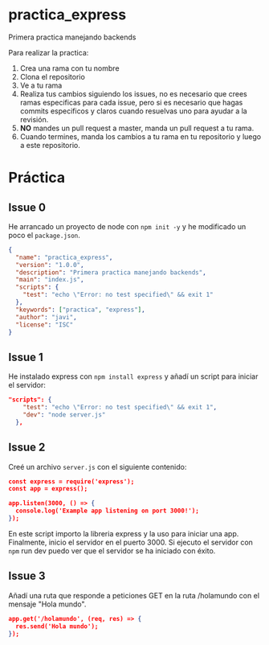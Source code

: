 # practica_express
Primera practica manejando backends

Para realizar la practica:

1. Crea una rama con tu nombre
2. Clona el repositorio
3. Ve a tu rama
4. Realiza tus cambios siguiendo los issues, no es necesario que crees ramas especificas para cada issue, pero si es necesario que hagas commits especificos y claros cuando resuelvas uno para ayudar a la revisión.
5. **NO** mandes un pull request a master, manda un pull request a tu rama.
6. Cuando termines, manda los cambios a tu rama en tu repositorio y luego a este repositorio.

# Práctica

## Issue 0

He arrancado un proyecto de node con `npm init -y` y he modificado un poco el `package.json`.

```json
{
  "name": "practica_express",
  "version": "1.0.0",
  "description": "Primera practica manejando backends",
  "main": "index.js",
  "scripts": {
    "test": "echo \"Error: no test specified\" && exit 1"
  },
  "keywords": ["practica", "express"],
  "author": "javi",
  "license": "ISC"
}
```

## Issue 1

He instalado express con `npm install express` y añadí un script para iniciar el servidor:

```json
"scripts": {
    "test": "echo \"Error: no test specified\" && exit 1",
    "dev": "node server.js"
  },
```

## Issue 2

Creé un archivo `server.js` con el siguiente contenido:

```json
const express = require('express');
const app = express();

app.listen(3000, () => {
  console.log('Example app listening on port 3000!');
});
```

En este script importo la libreria express y la uso para iniciar una app. Finalmente, inicio el servidor en el puerto 3000.
Si ejecuto el servidor con `npm` run dev puedo ver que el servidor se ha iniciado con éxito.

## Issue 3

Añadí una ruta que responde a peticiones GET en la ruta /holamundo con el mensaje "Hola mundo".

```json
app.get('/holamundo', (req, res) => {
  res.send('Hola mundo');
});
```